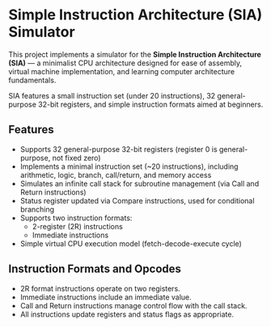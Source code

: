 # Simple Instruction Architecture (SIA) Simulator

This project implements a simulator for the **Simple Instruction Architecture (SIA)** — a minimalist CPU architecture designed for ease of assembly, virtual machine implementation, and learning computer architecture fundamentals.

SIA features a small instruction set (under 20 instructions), 32 general-purpose 32-bit registers, and simple instruction formats aimed at beginners.

## Features

- Supports 32 general-purpose 32-bit registers (register 0 is general-purpose, not fixed zero)
- Implements a minimal instruction set (~20 instructions), including arithmetic, logic, branch, call/return, and memory access
- Simulates an infinite call stack for subroutine management (via Call and Return instructions)
- Status register updated via Compare instructions, used for conditional branching
- Supports two instruction formats:  
  - 2-register (2R) instructions  
  - Immediate instructions  
- Simple virtual CPU execution model (fetch-decode-execute cycle)

## Instruction Formats and Opcodes

- 2R format instructions operate on two registers.
- Immediate instructions include an immediate value.
- Call and Return instructions manage control flow with the call stack.
- All instructions update registers and status flags as appropriate.

